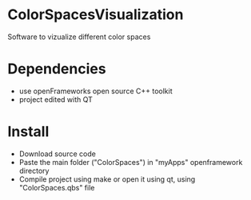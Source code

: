 # ColorSpacesVisualization
Software to vizualize different color spaces

# Dependencies 

 * use openFrameworks open source C++ toolkit
 * project edited with QT

# Install

* Download source code
* Paste the main folder ("ColorSpaces") in "myApps" openframework directory
* Compile project using make or open it using qt, using "ColorSpaces.qbs" file
